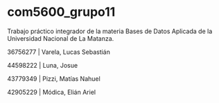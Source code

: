 # com5600_grupo11
Trabajo práctico integrador de la materia Bases de Datos Aplicada de la Universidad Nacional de La Matanza.

36756277 | Varela, Lucas Sebastián

44598222 | Luna, Josue

43779349 | Pizzi, Matías Nahuel

42905229 | Módica, Elián Ariel